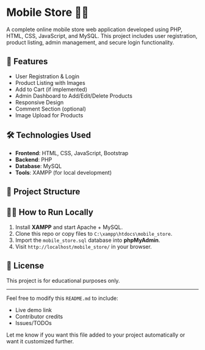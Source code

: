 # Mobile Store 🛒📱

A complete online mobile store web application developed using PHP, HTML, CSS, JavaScript, and MySQL. This project includes user registration, product listing, admin management, and secure login functionality.

## 🚀 Features

- User Registration & Login
- Product Listing with Images
- Add to Cart (if implemented)
- Admin Dashboard to Add/Edit/Delete Products
- Responsive Design
- Comment Section (optional)
- Image Upload for Products

## 🛠️ Technologies Used

- **Frontend**: HTML, CSS, JavaScript, Bootstrap
- **Backend**: PHP
- **Database**: MySQL
- **Tools**: XAMPP (for local development)

## 📂 Project Structure


## 🧑‍💻 How to Run Locally

1. Install **XAMPP** and start Apache + MySQL.
2. Clone this repo or copy files to `C:\xampp\htdocs\mobile_store`.
3. Import the `mobile_store.sql` database into **phpMyAdmin**.
4. Visit `http://localhost/mobile_store/` in your browser.


## 📄 License

This project is for educational purposes only.

---

Feel free to modify this `README.md` to include:
- Live demo link
- Contributor credits
- Issues/TODOs

Let me know if you want this file added to your project automatically or want it customized further.
